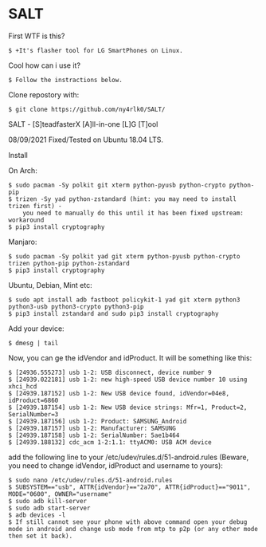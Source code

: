 # SALT

First WTF is this? 

    $ +It's flasher tool for LG SmartPhones on Linux.

Cool how can i use it?

    $ Follow the instractions below.

Clone repostory with:

    $ git clone https://github.com/ny4rlk0/SALT/

SALT - [S]teadfasterX [A]ll-in-one [L]G [T]ool

08/09/2021
Fixed/Tested on Ubuntu 18.04 LTS.

Install

On Arch: 
          
    $ sudo pacman -Sy polkit git xterm python-pyusb python-crypto python-pip
    $ trizen -Sy yad python-zstandard (hint: you may need to install trizen first) - 
		you need to manually do this until it has been fixed upstream: workaround
    $ pip3 install cryptography
Manjaro:

    $ sudo pacman -Sy polkit yad git xterm python-pyusb python-crypto trizen python-pip python-zstandard
    $ pip3 install cryptography
Ubuntu, Debian, Mint etc:

    $ sudo apt install adb fastboot policykit-1 yad git xterm python3 python3-usb python3-crypto python3-pip
    $ pip3 install zstandard and sudo pip3 install cryptography
    
Add your device:

    $ dmesg | tail

Now, you can ge the idVendor and idProduct. It will be something like this:

    $ [24936.555273] usb 1-2: USB disconnect, device number 9
    $ [24939.022181] usb 1-2: new high-speed USB device number 10 using xhci_hcd
    $ [24939.187152] usb 1-2: New USB device found, idVendor=04e8, idProduct=6860
    $ [24939.187154] usb 1-2: New USB device strings: Mfr=1, Product=2, SerialNumber=3
    $ [24939.187156] usb 1-2: Product: SAMSUNG_Android
    $ [24939.187157] usb 1-2: Manufacturer: SAMSUNG
    $ [24939.187158] usb 1-2: SerialNumber: 5ae1b464
    $ [24939.188132] cdc_acm 1-2:1.1: ttyACM0: USB ACM device

add the following line to your /etc/udev/rules.d/51-android.rules (Beware, you need to change idVendor, idProduct and username to yours):

    $ sudo nano /etc/udev/rules.d/51-android.rules
    $ SUBSYSTEM=="usb", ATTR{idVendor}=="2a70", ATTR{idProduct}=="9011", MODE="0600", OWNER="username"
    $ sudo adb kill-server
    $ sudo adb start-server
    $ adb devices -l
    $ If still cannot see your phone with above command open your debug mode in android and change usb mode from mtp to p2p (or any other mode then set it back).
